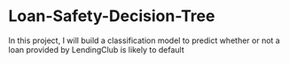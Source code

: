 # Loan-Safety-Decision-Tree
 In this project, I will build a classification model to predict whether or not a loan provided by LendingClub is likely to default
